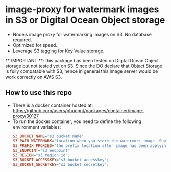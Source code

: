 # image-proxy for watermark images in S3 or Digital Ocean Object storage
* Nodejs image proxy for watermarking images on S3. No database required.
* Optimized for speed.
* Leverage S3 tagging for Key Value storage.

** IMPORTANT **: this package has been tested on Digital Ocean Object storage but not tested yet on S3. 
Since the DO declare that Object Storage is fully compatable with S3, hence in general this image server
would be work correctly on AWS S3.


## How to use this repo
* There is a docker container hosted at: https://github.com/users/phucpnt/packages/container/image-proxy/30127
* To run the docker container, you need to define the following environment variables:
  ```ini
  S3_BUCKET_NAME="s3 bucket name"
  S3_PATH_WATERMARK="location when you store the watermark image. Support file format: .png, jpeg, .svg etc..."
  S3_PREFIX_PROXIED="the prefix location after image has been applying watermark. Eg. /_imgproxy/your/origin/image/path"
  S3_ENDPOINT="s3 endpoint"
  S3_REGION="s3 region id";
  S3_BUCKET_ACCESSKEY="s3 bucket accesskey";
  S3_BUCKET_SECRETKEY="s3 bucket secretkey";
  ```

